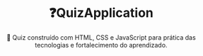 <h1 align="center">
    ❓QuizApplication
</h1>
<p align="center">🚀 Quiz construído com HTML, CSS e JavaScript para prática das tecnologias e fortalecimento do aprendizado.</p>
